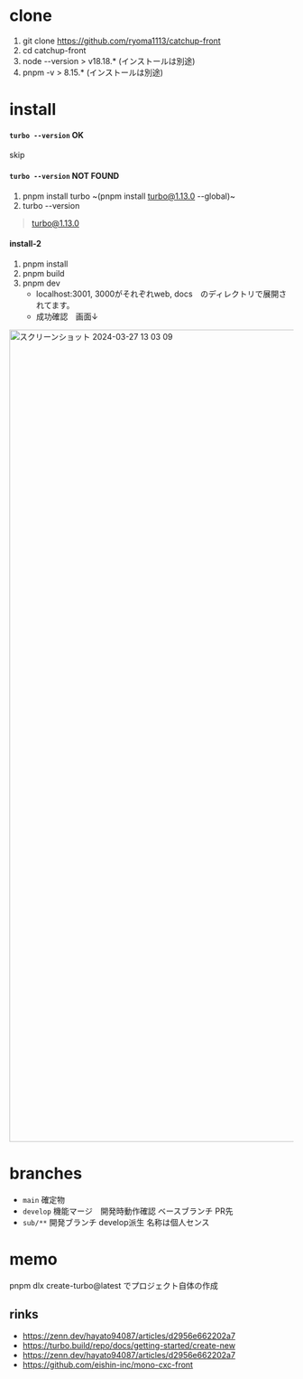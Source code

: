 # clone
1. git clone https://github.com/ryoma1113/catchup-front
2. cd catchup-front
3. node --version > v18.18.* (インストールは別途)
4. pnpm -v > 8.15.* (インストールは別途)

# install
#### `turbo --version` OK
skip

#### `turbo --version` NOT FOUND
1. pnpm install turbo ~(pnpm install turbo@1.13.0 --global)~
2. turbo --version
  > turbo@1.13.0

#### install-2
1. pnpm install
2. pnpm build
3. pnpm dev
   - localhost:3001, 3000がそれぞれweb, docs　のディレクトリで展開されてます。
   - 成功確認　画面↓
<img width="1438" alt="スクリーンショット 2024-03-27 13 03 09" src="https://github.com/ryoma1113/catchup-front/assets/114886327/f678c7d8-91d9-4261-886e-c3ed60f7eab0">

# branches
- `main` 確定物
- `develop` 機能マージ　開発時動作確認 ベースブランチ PR先
- `sub/**` 開発ブランチ develop派生 名称は個人センス

# memo
pnpm dlx create-turbo@latest でプロジェクト自体の作成

## rinks
- https://zenn.dev/hayato94087/articles/d2956e662202a7
- https://turbo.build/repo/docs/getting-started/create-new
- https://zenn.dev/hayato94087/articles/d2956e662202a7
- https://github.com/eishin-inc/mono-cxc-front
